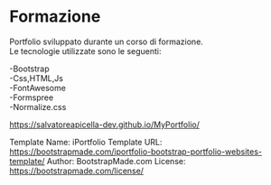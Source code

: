 # Formazione
Portfolio sviluppato durante un corso di formazione.<br>
Le tecnologie utilizzate sono le seguenti:

-Bootstrap <br>
-Css,HTML,Js<br>
-FontAwesome<br>
-Formspree<br>
-Normalize.css<br>

https://salvatoreapicella-dev.github.io/MyPortfolio/

Template Name: iPortfolio
Template URL: https://bootstrapmade.com/iportfolio-bootstrap-portfolio-websites-template/
Author: BootstrapMade.com
License: https://bootstrapmade.com/license/
